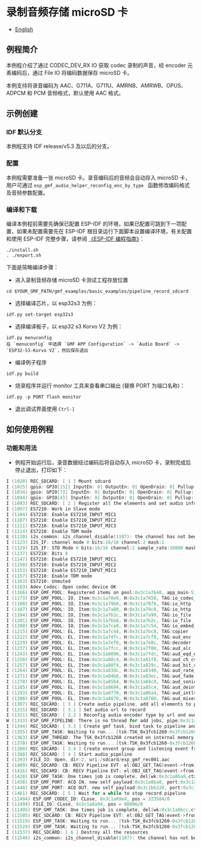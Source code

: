 # 录制音频存储 microSD 卡

- [English](./README.md)

## 例程简介

本例程介绍了通过 CODEC_DEV_RX IO 获取 codec 录制的声音，经 encoder 元素编码后，通过 File IO 将编码数据保存 microSD 卡。

本例支持将录音编码为 AAC、G711A、G711U、AMRNB、AMRWB、OPUS、ADPCM 和 PCM 音频格式，默认使用 AAC 格式。

## 示例创建

### IDF 默认分支

本例程支持 IDF release/v5.3 及以后的分支。

### 配置

本例程需要准备一张 microSD 卡。录音编码后的音频会自动存入 microSD 卡，用户可通过 `esp_gmf_audio_helper_reconfig_enc_by_type ` 函数修改编码格式及音频参数配置。

### 编译和下载

编译本例程前需要先确保已配置 ESP-IDF 的环境，如果已配置可跳到下一项配置，如果未配置需要先在 ESP-IDF 根目录运行下面脚本设置编译环境，有关配置和使用 ESP-IDF 完整步骤，请参阅 [《ESP-IDF 编程指南》](https://docs.espressif.com/projects/esp-idf/zh_CN/latest/esp32s3/index.html)：

```
./install.sh
. ./export.sh
```

下面是简略编译步骤：

- 进入录制音频存储 microSD 卡测试工程存放位置

```
cd $YOUR_GMF_PATH/gmf_examples/basic_examples/pipeline_record_sdcard
```

- 选择编译芯片，以 esp32s3 为例：

```
idf.py set-target esp32s3
```
- 选择编译板子，以 esp32 s3 Korvo V2 为例：

```
idf.py menuconfig
在 `menuconfig` 中选择 `GMF APP Configuration` -> `Audio Board` -> `ESP32-S3-Korvo V2`，然后保存退出
```

- 编译例子程序

```
idf.py build
```

- 烧录程序并运行 monitor 工具来查看串口输出 (替换 PORT 为端口名称)：

```
idf.py -p PORT flash monitor
```

- 退出调试界面使用 ``Ctrl-]``

## 如何使用例程

### 功能和用法

- 例程开始运行后，录音数据经过编码后将自动存入 microSD 卡，录制完成后停止退出，打印如下：

```c
I (1020) REC_SDCARD: [ 1 ] Mount sdcard
I (1025) gpio: GPIO[15]| InputEn: 0| OutputEn: 0| OpenDrain: 0| Pullup: 1| Pulldown: 0| Intr:0
I (1034) gpio: GPIO[7]| InputEn: 0| OutputEn: 0| OpenDrain: 0| Pullup: 1| Pulldown: 0| Intr:0
I (1044) gpio: GPIO[4]| InputEn: 0| OutputEn: 0| OpenDrain: 0| Pullup: 1| Pulldown: 0| Intr:0
I (1093) REC_SDCARD: [ 2 ] Register all the elements and set audio information to record codec device
I (1097) ES7210: Work in Slave mode
I (1104) ES7210: Enable ES7210_INPUT_MIC1
I (1107) ES7210: Enable ES7210_INPUT_MIC2
I (1111) ES7210: Enable ES7210_INPUT_MIC3
I (1114) ES7210: Enable TDM mode
E (1120) i2s_common: i2s_channel_disable(1107): the channel has not been enabled yet
I (1123) I2S_IF: channel mode 0 bits:16/16 channel:2 mask:1
I (1129) I2S_IF: STD Mode 0 bits:16/16 channel:2 sample_rate:16000 mask:1
I (1137) ES7210: Bits 8
I (1147) ES7210: Enable ES7210_INPUT_MIC1
I (1150) ES7210: Enable ES7210_INPUT_MIC2
I (1153) ES7210: Enable ES7210_INPUT_MIC3
I (1157) ES7210: Enable TDM mode
I (1163) ES7210: Unmuted
I (1163) Adev_Codec: Open codec device OK
I (1166) ESP_GMF_POOL: Registered items on pool:0x3c1a7640, app_main-51
I (1173) ESP_GMF_POOL: IO, Item:0x3c1a78e0, H:0x3c1a7850, TAG:io_codec_dev
I (1180) ESP_GMF_POOL: IO, Item:0x3c1a79b0, H:0x3c1a78f0, TAG:io_http
I (1187) ESP_GMF_POOL: IO, Item:0x3c1a7a80, H:0x3c1a79c0, TAG:io_http
I (1194) ESP_GMF_POOL: IO, Item:0x3c1a7b1c, H:0x3c1a7a90, TAG:io_file
I (1201) ESP_GMF_POOL: IO, Item:0x3c1a7bb8, H:0x3c1a7b2c, TAG:io_file
I (1208) ESP_GMF_POOL: IO, Item:0x3c1a7ce8, H:0x3c1a7c54, TAG:io_embed_flash
I (1215) ESP_GMF_POOL: EL, Item:0x3c1a7c44, H:0x3c1a7bc8, TAG:copier
I (1222) ESP_GMF_POOL: EL, Item:0x3c1a7dfc, H:0x3c1a7cf8, TAG:aud_enc
I (1229) ESP_GMF_POOL: EL, Item:0x3c1a7ef0, H:0x3c1a7e0c, TAG:decoder
I (1237) ESP_GMF_POOL: EL, Item:0x3c1a7fcc, H:0x3c1a7f00, TAG:aud_alc
I (1243) ESP_GMF_POOL: EL, Item:0x3c1a8090, H:0x3c1a7fdc, TAG:aud_eqd_eqd_eqd_eq
I (1250) ESP_GMF_POOL: EL, Item:0x3c1a80c4, H:0x3c1a81f8, TAG:aud_ch_cvt
I (1257) ESP_GMF_POOL: EL, Item:0x3c1a80f4, H:0x3c1a829c, TAG:aud_bit_cvt
I (1264) ESP_GMF_POOL: EL, Item:0x3c1a83dc, H:0x3c1a8340, TAG:aud_rate_cvt
I (1271) ESP_GMF_POOL: EL, Item:0x3c1a84b8, H:0x3c1a83ec, TAG:aud_fade
I (1278) ESP_GMF_POOL: EL, Item:0x3c1a85b4, H:0x3c1a84c8, TAG:aud_sonic
I (1285) ESP_GMF_POOL: EL, Item:0x3c1a8694, H:0x3c1a85c4, TAG:aud_deintlv
I (1293) ESP_GMF_POOL: EL, Item:0x3c1a8770, H:0x3c1a86a4, TAG:aud_intlv
I (1300) ESP_GMF_POOL: EL, Item:0x3c1a8870, H:0x3c1a8780, TAG:aud_mixer
I (1307) REC_SDCARD: [ 3 ] Create audio pipeline, add all elements to pipeline
I (1315) REC_SDCARD: [ 3.1 ] Set audio url to record
I (1321) REC_SDCARD: [ 3.2 ] Reconfig audio encoder type by url and audio information and report information to the record pipeline
W (1333) ESP_GMF_PIPELINE: There is no thread for add jobs, pipe:0x3c1a8880, tsk:0x0, [el:aud_enc-0x3c1a88b8]
I (1344) REC_SDCARD: [ 3.3 ] Create gmf task, bind task to pipeline and load linked element jobs to the bind task
I (1355) ESP_GMF_TASK: Waiting to run... [tsk:TSK_0x3fcb1260-0x3fcb1260, wk:0x0, run:0]
I (1363) ESP_GMF_THREAD: The TSK_0x3fcb1260 created on internal memory
I (1370) ESP_GMF_TASK: Waiting to run... [tsk:TSK_0x3fcb1260-0x3fcb1260, wk:0x3c1a8ba8, run:0]
I (1380) REC_SDCARD: [ 3.4 ] Create envent group and listening event from pipeline
I (1388) REC_SDCARD: [ 4 ] Start audio_pipeline
I (1393) FILE_IO: Open, dir:2, uri:/sdcard/esp_gmf_rec001.aac
I (1409) REC_SDCARD: CB: RECV Pipeline EVT: el:OBJ_GET_TAG(event->from)-0x3c1a8880, type:8192, sub:ESP_GMF_EVENT_STATE_OPENING, payload:0x0, size:0,0x0
I (1416) REC_SDCARD: CB: RECV Pipeline EVT: el:OBJ_GET_TAG(event->from)-0x3c1a88b8, type:8192, sub:ESP_GMF_EVENT_STATE_RUNNING, payload:0x0, size:0,0x0
I (1428) ESP_GMF_TASK: One times job is complete, del[wk:0x3c1a8ba8,ctx:0x3c1a88b8, label:encoder_open]
I (1438) ESP_GMF_PORT: ACQ IN, new self payload:0x3c1a8ba8, port:0x3c1a8a50, el:0x3c1a88b8-aud_enc
I (1448) ESP_GMF_PORT: ACQ OUT, new self payload:0x3c1b6220, port:0x3c1a8b20, el:0x3c1a88b8-aud_enc
I (1461) REC_SDCARD: [ 5 ] Wait for a while to stop record pipeline
I (11494) ESP_GMF_CODEC_IO: CLose, 0x3c1a89e4, pos = 323584/0
I (11494) FILE_IO: CLose, 0x3c1a8a94, pos = 80896/0
I (11495) ESP_GMF_TASK: One times job is complete, del[wk:0x3c1a8bcc,ctx:0x3c1a88b8, label:encoder_close]
I (11505) REC_SDCARD: CB: RECV Pipeline EVT: el:OBJ_GET_TAG(event->from)-0x3c1a8880, type:8192, sub:ESP_GMF_EVENT_STATE_STOPPED, payload:0x0, size:0,0x0
I (11519) ESP_GMF_TASK: Waiting to run... [tsk:TSK_0x3fcb1260-0x3fcb1260, wk:0x0, run:0]
I (11528) ESP_GMF_TASK: Waiting to run... [tsk:TSK_0x3fcb1260-0x3fcb1260, wk:0x0, run:0]
I (11537) REC_SDCARD: [ 6 ] Destroy all the resources
E (11546) i2s_common: i2s_channel_disable(1107): the channel has not been enabled yet
```
